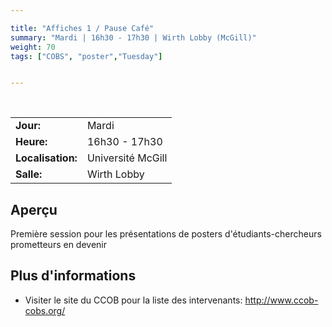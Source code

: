 ```yaml
---

title: "Affiches 1 / Pause Café"
summary: "Mardi | 16h30 - 17h30 | Wirth Lobby (McGill)"
weight: 70
tags: ["COBS", "poster","Tuesday"]


---
```


<br>

| | |
| - | - |
| **Jour:** | Mardi |
| **Heure:** | 16h30 - 17h30 |
| **Localisation:** | Université McGill |
| **Salle:** | Wirth Lobby |

## Aperçu

Première session pour les présentations de posters d'étudiants-chercheurs prometteurs en devenir

## Plus d'informations

- Visiter le site du CCOB pour la liste des intervenants: http://www.ccob-cobs.org/